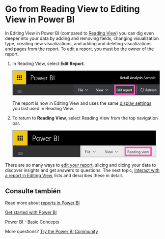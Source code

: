 <properties
   pageTitle="Go from Reading View to Editing View in Power BI"
   description="Go from Reading View to Editing View in Power BI"
   services="powerbi"
   documentationCenter=""
   authors="mihart"
   manager="mblythe"
   backup=""
   editor=""
   tags=""
   qualityFocus="no"
   qualityDate=""/>

<tags
   ms.service="powerbi"
   ms.devlang="NA"
   ms.topic="article"
   ms.tgt_pltfrm="NA"
   ms.workload="powerbi"
   ms.date="08/25/2016"
   ms.author="mihart"/>

# Go from Reading View to Editing View in Power BI

In Editing View in Power BI (compared to <bpt id="p1">[</bpt>Reading View<ept id="p1">](powerbi-service-interact-with-a-report-in-reading-view.md)</ept>) you can dig even deeper into your data by adding and removing fields, changing visualization type, creating new visualizations, and adding and deleting visualizations and pages from the report.  To edit a report, you must be the owner of the report.

1.  In Reading View, select <bpt id="p1">**</bpt>Edit Report<ept id="p1">**</ept>. 

    ![](media/powerbi-service-go-from-reading-view-to-editing-view/EditReportnew.png)

    The report is now in Editing View and uses the same <bpt id="p1">[</bpt>display settings<ept id="p1">](powerbi-service-change-report-display-settings.md)</ept> you last used in Reading View.

2. To return to <bpt id="p1">**</bpt>Reading View<ept id="p1">**</ept>, select Reading View from the top navigation bar.

    ![](media/powerbi-service-go-from-reading-view-to-editing-view/ReadingViewReturnnew.png)

There are so many ways to <bpt id="p1">[</bpt>edit your report<ept id="p1">](powerbi-service-interact-with-a-report-in-editing-view.md)</ept>, slicing and dicing your data to discover insights and get answers to questions.  The next topic, <bpt id="p1">[</bpt>Interact with a report in Editing View<ept id="p1">](powerbi-service-interact-with-a-report-in-editing-view.md)</ept>, lists and describes these in detail.


## Consulte también

Read more about <bpt id="p1">[</bpt>reports in Power BI<ept id="p1">](powerbi-service-reports.md)</ept>

[Get started with Power BI](powerbi-service-get-started.md)

[Power BI - Basic Concepts](powerbi-service-basic-concepts.md) 

More questions? [Try the Power BI Community](http://community.powerbi.com/) 
